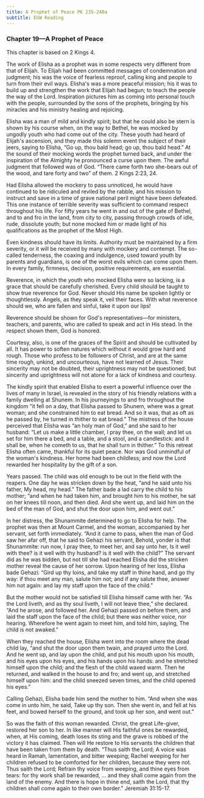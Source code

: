 ```yaml
---
title: A Prophet of Peace PK 235-240a
subtitle: EGW Reading
---
```


### Chapter 19—A Prophet of Peace

This chapter is based on 2 Kings 4.

The work of Elisha as a prophet was in some respects very different from that of Elijah. To Elijah had been committed messages of condemnation and judgment; his was the voice of fearless reproof, calling king and people to turn from their evil ways. Elisha's was a more peaceful mission; his it was to build up and strengthen the work that Elijah had begun; to teach the people the way of the Lord. Inspiration pictures him as coming into personal touch with the people, surrounded by the sons of the prophets, bringing by his miracles and his ministry healing and rejoicing.

Elisha was a man of mild and kindly spirit; but that he could also be stern is shown by his course when, on the way to Bethel, he was mocked by ungodly youth who had come out of the city. These youth had heard of Elijah's ascension, and they made this solemn event the subject of their jeers, saying to Elisha, “Go up, thou bald head; go up, thou bald head.” At the sound of their mocking words the prophet turned back, and under the inspiration of the Almighty he pronounced a curse upon them. The awful judgment that followed was of God. “There came forth two she-bears out of the wood, and tare forty and two” of them. 2 Kings 2:23, 24.

Had Elisha allowed the mockery to pass unnoticed, he would have continued to be ridiculed and reviled by the rabble, and his mission to instruct and save in a time of grave national peril might have been defeated. This one instance of terrible severity was sufficient to command respect throughout his life. For fifty years he went in and out of the gate of Bethel, and to and fro in the land, from city to city, passing through crowds of idle, rude, dissolute youth; but none mocked him or made light of his qualifications as the prophet of the Most High.

Even kindness should have its limits. Authority must be maintained by a firm severity, or it will be received by many with mockery and contempt. The so-called tenderness, the coaxing and indulgence, used toward youth by parents and guardians, is one of the worst evils which can come upon them. In every family, firmness, decision, positive requirements, are essential.

Reverence, in which the youth who mocked Elisha were so lacking, is a grace that should be carefully cherished. Every child should be taught to show true reverence for God. Never should His name be spoken lightly or thoughtlessly. Angels, as they speak it, veil their faces. With what reverence should we, who are fallen and sinful, take it upon our lips!

Reverence should be shown for God's representatives—for ministers, teachers, and parents, who are called to speak and act in His stead. In the respect shown them, God is honored.

Courtesy, also, is one of the graces of the Spirit and should be cultivated by all. It has power to soften natures which without it would grow hard and rough. Those who profess to be followers of Christ, and are at the same time rough, unkind, and uncourteous, have not learned of Jesus. Their sincerity may not be doubted, their uprightness may not be questioned; but sincerity and uprightness will not atone for a lack of kindness and courtesy.

The kindly spirit that enabled Elisha to exert a powerful influence over the lives of many in Israel, is revealed in the story of his friendly relations with a family dwelling at Shunem. In his journeyings to and fro throughout the kingdom “it fell on a day, that Elisha passed to Shunem, where was a great woman; and she constrained him to eat bread. And so it was, that as oft as he passed by, he turned in thither to eat bread.” The mistress of the house perceived that Elisha was “an holy man of God,” and she said to her husband: “Let us make a little chamber, I pray thee, on the wall; and let us set for him there a bed, and a table, and a stool, and a candlestick: and it shall be, when he cometh to us, that he shall turn in thither.” To this retreat Elisha often came, thankful for its quiet peace. Nor was God unmindful of the woman's kindness. Her home had been childless; and now the Lord rewarded her hospitality by the gift of a son.

Years passed. The child was old enough to be out in the field with the reapers. One day he was stricken down by the heat, “and he said unto his father, My head, my head.” The father bade a lad carry the child to his mother; “and when he had taken him, and brought him to his mother, he sat on her knees till noon, and then died. And she went up, and laid him on the bed of the man of God, and shut the door upon him, and went out.”

In her distress, the Shunammite determined to go to Elisha for help. The prophet was then at Mount Carmel, and the woman, accompanied by her servant, set forth immediately. “And it came to pass, when the man of God saw her afar off, that he said to Gehazi his servant, Behold, yonder is that Shunammite: run now, I pray thee, to meet her, and say unto her, Is it well with thee? is it well with thy husband? is it well with the child?” The servant did as he was bidden, but not till she had reached Elisha did the stricken mother reveal the cause of her sorrow. Upon hearing of her loss, Elisha bade Gehazi: “Gird up thy loins, and take my staff in thine hand, and go thy way: if thou meet any man, salute him not; and if any salute thee, answer him not again: and lay my staff upon the face of the child.”

But the mother would not be satisfied till Elisha himself came with her. “As the Lord liveth, and as thy soul liveth, I will not leave thee,” she declared. “And he arose, and followed her. And Gehazi passed on before them, and laid the staff upon the face of the child; but there was neither voice, nor hearing. Wherefore he went again to meet him, and told him, saying, The child is not awaked.”

When they reached the house, Elisha went into the room where the dead child lay, “and shut the door upon them twain, and prayed unto the Lord. And he went up, and lay upon the child, and put his mouth upon his mouth, and his eyes upon his eyes, and his hands upon his hands: and he stretched himself upon the child; and the flesh of the child waxed warm. Then he returned, and walked in the house to and fro; and went up, and stretched himself upon him: and the child sneezed seven times, and the child opened his eyes.”

Calling Gehazi, Elisha bade him send the mother to him. “And when she was come in unto him, he said, Take up thy son. Then she went in, and fell at his feet, and bowed herself to the ground, and took up her son, and went out.”

So was the faith of this woman rewarded. Christ, the great Life-giver, restored her son to her. In like manner will His faithful ones be rewarded, when, at His coming, death loses its sting and the grave is robbed of the victory it has claimed. Then will He restore to His servants the children that have been taken from them by death. “Thus saith the Lord; A voice was heard in Ramah, lamentation, and bitter weeping; Rachel weeping for her children refused to be comforted for her children, because they were not. Thus saith the Lord; Refrain thy voice from weeping, and thine eyes from tears: for thy work shall be rewarded, ... and they shall come again from the land of the enemy. And there is hope in thine end, saith the Lord, that thy children shall come again to their own border.” Jeremiah 31:15-17.